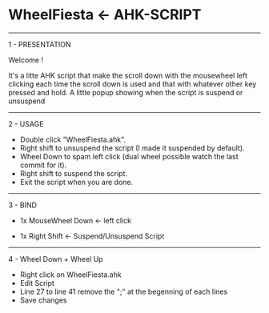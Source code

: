 # WheelFiesta <- AHK-SCRIPT 
------------------------------------------------------------------------------------------
1 - PRESENTATION


Welcome ! 

It's a litte AHK script that make the scroll down with the mousewheel left clicking each time the scroll down is used and that with whatever other key pressed and hold.
A little popup showing when the script is suspend or unsuspend


------------------------------------------------------------------------------------------
2 - USAGE


+ Double click "WheelFiesta.ahk".
+ Right shift to unsuspend the script (I made it suspended by default).
+ Wheel Down to spam left click (dual wheel possible watch the last commit for it).
+ Right shift to suspend the script.
+ Exit the script when you are done.



------------------------------------------------------------------------------------------
3 - BIND


+ 1x MouseWheel Down <- left click 

+ 1x Right Shift     <- Suspend/Unsuspend Script

------------------------------------------------------------------------------------------
4 - Wheel Down + Wheel Up 


+ Right click on WheelFiesta.ahk
+ Edit Script
+ Line 27 to line 41 remove the ";" at the begenning of each lines
+ Save changes
